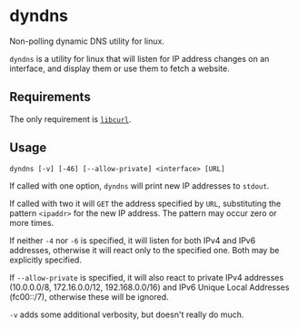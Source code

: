 dyndns
======

Non-polling dynamic DNS utility for linux.

`dyndns` is a utility for linux that will listen for IP address changes on an interface, and display them
or use them to fetch a website.

Requirements
------------

The only requirement is [`libcurl`](http://curl.haxx.se/libcurl/).

Usage
-----

    dyndns [-v] [-46] [--allow-private] <interface> [URL]

If called with one option, `dyndns` will print new IP addresses to `stdout`.

If called with two it will `GET` the address specified by `URL`, substituting the pattern `<ipaddr>`
for the new IP address. The pattern may occur zero or more times.

If neither `-4` nor `-6` is specified, it will listen for both IPv4 and IPv6 addresses, otherwise it will
react only to the specified one. Both may be explicitly specified.

If `--allow-private` is specified, it will also react to private IPv4 addresses (10.0.0.0/8, 172.16.0.0/12,
192.168.0.0/16) and IPv6 Unique Local Addresses (fc00::/7), otherwise these will be ignored.

`-v` adds some additional verbosity, but doesn't really do much.

